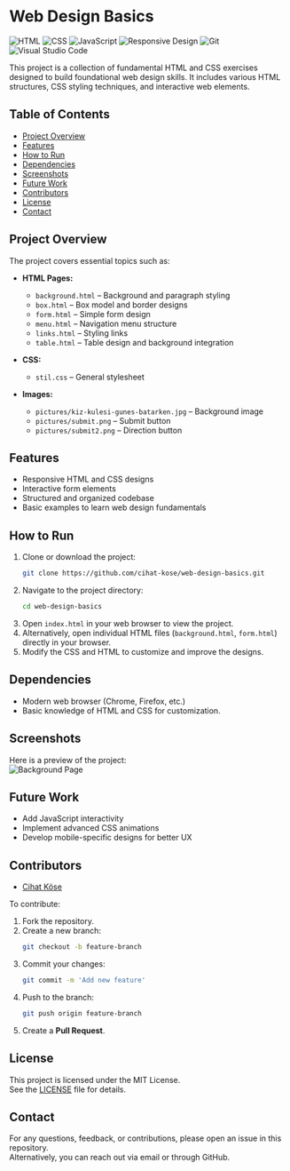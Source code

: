 
# Web Design Basics

![HTML](https://img.shields.io/badge/HTML5-E34F26?style=for-the-badge&logo=html5&logoColor=white)
![CSS](https://img.shields.io/badge/CSS3-1572B6?style=for-the-badge&logo=css3&logoColor=white)
![JavaScript](https://img.shields.io/badge/JavaScript-F7DF1E?style=for-the-badge&logo=javascript&logoColor=black)
![Responsive Design](https://img.shields.io/badge/Responsive-6DB33F?style=for-the-badge&logo=responsive&logoColor=white)
![Git](https://img.shields.io/badge/Git-F05032?style=for-the-badge&logo=git&logoColor=white)
![Visual Studio Code](https://img.shields.io/badge/VSCode-0078d7?style=for-the-badge&logo=visual-studio-code&logoColor=white)

This project is a collection of fundamental HTML and CSS exercises designed to build foundational web design skills. It includes various HTML structures, CSS styling techniques, and interactive web elements.

## Table of Contents
- [Project Overview](#project-overview)
- [Features](#features)
- [How to Run](#how-to-run)
- [Dependencies](#dependencies)
- [Screenshots](#screenshots)
- [Future Work](#future-work)
- [Contributors](#contributors)
- [License](#license)
- [Contact](#contact)

## Project Overview
The project covers essential topics such as:
- **HTML Pages:**  
  - `background.html` – Background and paragraph styling  
  - `box.html` – Box model and border designs  
  - `form.html` – Simple form design  
  - `menu.html` – Navigation menu structure  
  - `links.html` – Styling links  
  - `table.html` – Table design and background integration  

- **CSS:**  
  - `stil.css` – General stylesheet

- **Images:**  
  - `pictures/kiz-kulesi-gunes-batarken.jpg` – Background image  
  - `pictures/submit.png` – Submit button  
  - `pictures/submit2.png` – Direction button  

## Features
- Responsive HTML and CSS designs  
- Interactive form elements  
- Structured and organized codebase  
- Basic examples to learn web design fundamentals  

## How to Run
1. Clone or download the project:  
   ```bash
   git clone https://github.com/cihat-kose/web-design-basics.git
   ```
2. Navigate to the project directory:  
   ```bash
   cd web-design-basics
   ```
3. Open `index.html` in your web browser to view the project.  
4. Alternatively, open individual HTML files (`background.html`, `form.html`) directly in your browser.  
5. Modify the CSS and HTML to customize and improve the designs.

## Dependencies
- Modern web browser (Chrome, Firefox, etc.)  
- Basic knowledge of HTML and CSS for customization.  

## Screenshots
Here is a preview of the project:  
![Background Page](pictures/kiz-kulesi-gunes-batarken.jpg)

## Future Work
- Add JavaScript interactivity  
- Implement advanced CSS animations  
- Develop mobile-specific designs for better UX  

## Contributors
- [Cihat Köse](https://github.com/cihat-kose)  

To contribute:  
1. Fork the repository.  
2. Create a new branch:  
   ```bash
   git checkout -b feature-branch
   ```
3. Commit your changes:  
   ```bash
   git commit -m 'Add new feature'
   ```
4. Push to the branch:  
   ```bash
   git push origin feature-branch
   ```
5. Create a **Pull Request**.

## License
This project is licensed under the MIT License.  
See the [LICENSE](LICENSE) file for details.  

## Contact
For any questions, feedback, or contributions, please open an issue in this repository.  
Alternatively, you can reach out via email or through GitHub.
